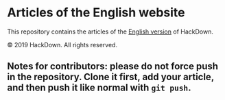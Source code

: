 # Articles of the English website

This repository contains the articles of the [English version](https://en.hackdown.org) of HackDown.

© 2019 HackDown. All rights reserved.

## Notes for contributors: please do not force push in the repository. Clone it first, add your article, and then push it like normal with `git push`.
